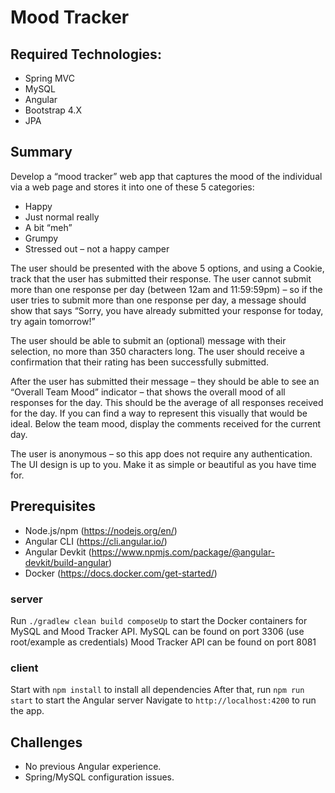 # Mood Tracker

## Required Technologies:
* Spring MVC
* MySQL
* Angular
* Bootstrap 4.X 
* JPA

## Summary
Develop a “mood tracker” web app that captures the mood of the individual via a web page and stores it into one of these 5 categories:
* Happy
* Just normal really
* A bit “meh”
* Grumpy
* Stressed out – not a happy camper

The user should be presented with the above 5 options, and using a Cookie, track that the user has submitted their response. The user cannot submit more than one response per day (between 12am and 11:59:59pm) – so if the user tries to submit more than one response per day, a message should show that says “Sorry, you have already submitted your response for today, try again tomorrow!”

The user should be able to submit an (optional) message with their selection, no more than 350 characters long. The user should receive a confirmation that their rating has been successfully submitted.

After the user has submitted their message – they should be able to see an “Overall Team Mood” indicator – that shows the overall mood of all responses for the day. This should be the average of all responses received for the day. If you can find a way to represent this visually that would be ideal. Below the team mood, display the comments received for the current day.

The user is anonymous – so this app does not require any authentication. The UI design is up to you. Make it as simple or beautiful as you have time for.

## Prerequisites

* Node.js/npm (https://nodejs.org/en/)
* Angular CLI (https://cli.angular.io/)
* Angular Devkit (https://www.npmjs.com/package/@angular-devkit/build-angular)
* Docker (https://docs.docker.com/get-started/)

### server

Run ``./gradlew clean build composeUp`` to start the Docker containers for MySQL and Mood Tracker API.
MySQL can be found on port 3306 (use root/example as credentials)
Mood Tracker API can be found on port 8081

### client

Start with ``npm install`` to install all dependencies
After that, run ``npm run start`` to start the Angular server
Navigate to ``http://localhost:4200`` to run the app.

## Challenges
* No previous Angular experience.
* Spring/MySQL configuration issues.